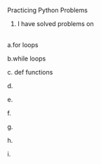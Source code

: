 Practicing Python Problems
<br>
1. I have solved problems on
<br>
  a.for loops
  <br>

  b.while loops
  <br>

  c. def functions
  <br>

  d.
  <br>

  e.
  <br>

  f.
  <br>

  g.
  <br>

  h.
  <br>

  i.
       
